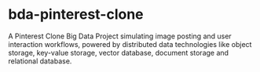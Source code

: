 # bda-pinterest-clone
A Pinterest Clone Big Data Project simulating image posting and user interaction workflows, powered by distributed data technologies like object storage, key-value storage, vector database, document storage and relational database.
